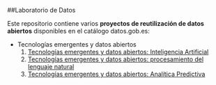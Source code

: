 ##Laboratorio de Datos

Este repositorio contiene varios **proyectos de reutilización de datos abiertos** disponibles en el catálogo datos.gob.es:

- Tecnologías emergentes y datos abiertos
	1. [Tecnologías emergentes y datos abiertos: Inteligencia Artificial](https://datos.gob.es/es/documentacion/tecnologias-emergentes-y-datos-abiertos-inteligencia-artificial)
	2. [Tecnologías emergentes y datos abiertos: procesamiento del lenguaje natural](https://datos.gob.es/es/documentacion/tecnologias-emergentes-y-datos-abiertos-procesamiento-del-lenguaje-natural)
	3. [Tecnologías emergentes y datos abiertos: Analítica Predictiva](https://datos.gob.es/es/documentacion/tecnologias-emergentes-y-datos-abiertos-analitica-predictiva)
	